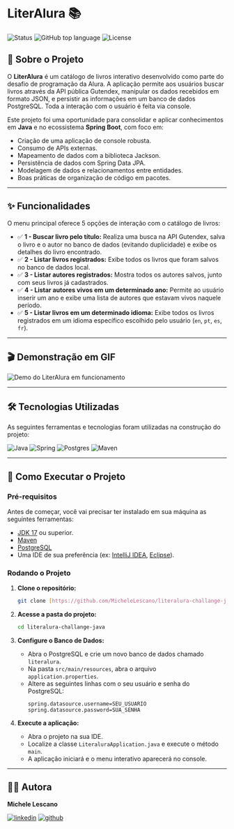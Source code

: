 # LiterAlura 📚

![Status](https://img.shields.io/badge/status-concluído-brightgreen)
![GitHub top language](https://img.shields.io/github/languages/top/MicheleLescano/literalura-challange-java)
![License](https://img.shields.io/github/license/MicheleLescano/literalura-challange-java)

## 📖 Sobre o Projeto

O **LiterAlura** é um catálogo de livros interativo desenvolvido como parte do desafio de programação da Alura. A aplicação permite aos usuários buscar livros através da API pública Gutendex, manipular os dados recebidos em formato JSON, e persistir as informações em um banco de dados PostgreSQL. Toda a interação com o usuário é feita via console.

Este projeto foi uma oportunidade para consolidar e aplicar conhecimentos em **Java** e no ecossistema **Spring Boot**, com foco em:
- Criação de uma aplicação de console robusta.
- Consumo de APIs externas.
- Mapeamento de dados com a biblioteca Jackson.
- Persistência de dados com Spring Data JPA.
- Modelagem de dados e relacionamentos entre entidades.
- Boas práticas de organização de código em pacotes.

---

## ✨ Funcionalidades

O menu principal oferece 5 opções de interação com o catálogo de livros:

- ✅ **1 - Buscar livro pelo título:** Realiza uma busca na API Gutendex, salva o livro e o autor no banco de dados (evitando duplicidade) e exibe os detalhes do livro encontrado.
- ✅ **2 - Listar livros registrados:** Exibe todos os livros que foram salvos no banco de dados local.
- ✅ **3 - Listar autores registrados:** Mostra todos os autores salvos, junto com seus livros já cadastrados.
- ✅ **4 - Listar autores vivos em um determinado ano:** Permite ao usuário inserir um ano e exibe uma lista de autores que estavam vivos naquele período.
- ✅ **5 - Listar livros em um determinado idioma:** Exibe todos os livros registrados em um idioma específico escolhido pelo usuário (`en`, `pt`, `es`, `fr`).

---

## 🎬 Demonstração em GIF

![Demo do LiterAlura em funcionamento](https://i.imgur.com/N3XCHL0.gif)

---

## 🛠️ Tecnologias Utilizadas

As seguintes ferramentas e tecnologias foram utilizadas na construção do projeto:

![Java](https://img.shields.io/badge/java-%23ED8B00.svg?style=for-the-badge&logo=openjdk&logoColor=white)
![Spring](https://img.shields.io/badge/spring-%236DB33F.svg?style=for-the-badge&logo=spring&logoColor=white)
![Postgres](https://img.shields.io/badge/postgres-%23316192.svg?style=for-the-badge&logo=postgresql&logoColor=white)
![Maven](https://img.shields.io/badge/apache_maven-C71A36?style=for-the-badge&logo=apachemaven&logoColor=white)

---

## 🚀 Como Executar o Projeto

### Pré-requisitos

Antes de começar, você vai precisar ter instalado em sua máquina as seguintes ferramentas:
- [JDK 17](https://www.oracle.com/java/technologies/javase/jdk17-archive-downloads.html) ou superior.
- [Maven](https://maven.apache.org/download.cgi)
- [PostgreSQL](https://www.postgresql.org/download/)
- Uma IDE de sua preferência (ex: [IntelliJ IDEA](https://www.jetbrains.com/idea/download/), [Eclipse](https://www.eclipse.org/downloads/)).

### Rodando o Projeto

1.  **Clone o repositório:**
    ```bash
    git clone [https://github.com/MicheleLescano/literalura-challange-java.git](https://github.com/MicheleLescano/literalura-challange-java.git)
    ```

2.  **Acesse a pasta do projeto:**
    ```bash
    cd literalura-challange-java
    ```
3.  **Configure o Banco de Dados:**
    - Abra o PostgreSQL e crie um novo banco de dados chamado `literalura`.
    - Na pasta `src/main/resources`, abra o arquivo `application.properties`.
    - Altere as seguintes linhas com o seu usuário e senha do PostgreSQL:
        ```properties
        spring.datasource.username=SEU_USUARIO
        spring.datasource.password=SUA_SENHA
        ```

4.  **Execute a aplicação:**
    - Abra o projeto na sua IDE.
    - Localize a classe `LiteraluraApplication.java` e execute o método `main`.
    - A aplicação iniciará e o menu interativo aparecerá no console.

---

## 👩‍💻 Autora

**Michele Lescano**

[![linkedin](https://img.shields.io/badge/linkedin-0A66C2?style=for-the-badge&logo=linkedin&logoColor=white)](https://www.linkedin.com/in/michele-lescano-dev/)
[![github](https://img.shields.io/badge/github-181717?style=for-the-badge&logo=github&logoColor=white)](https://github.com/MicheleLescano/)